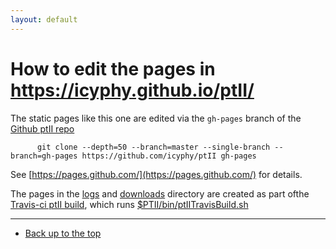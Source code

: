 ```yaml
---
layout: default
---
```

# How to edit the pages in https://icyphy.github.io/ptII/

The static pages like this one are edited via the `gh-pages` branch of the [Github ptII repo](https://github.com/icyphy/ptII)

```
      git clone --depth=50 --branch=master --single-branch --branch=gh-pages https://github.com/icyphy/ptII gh-pages 
```

See [https://pages.github.com/](https://pages.github.com/) for details.
    
The pages in the [logs](logs/index.html) and [downloads](downloads/index.html) directory are created as part ofthe [Travis-ci ptII build](https://travis-ci/icyphy/ptII), which runs [$PTII/bin/ptIITravisBuild.sh](https://github.com/icyphy/ptII/blob/master/bin/ptIITravisBuild.sh)

---
* [Back up to the top](index.html)
